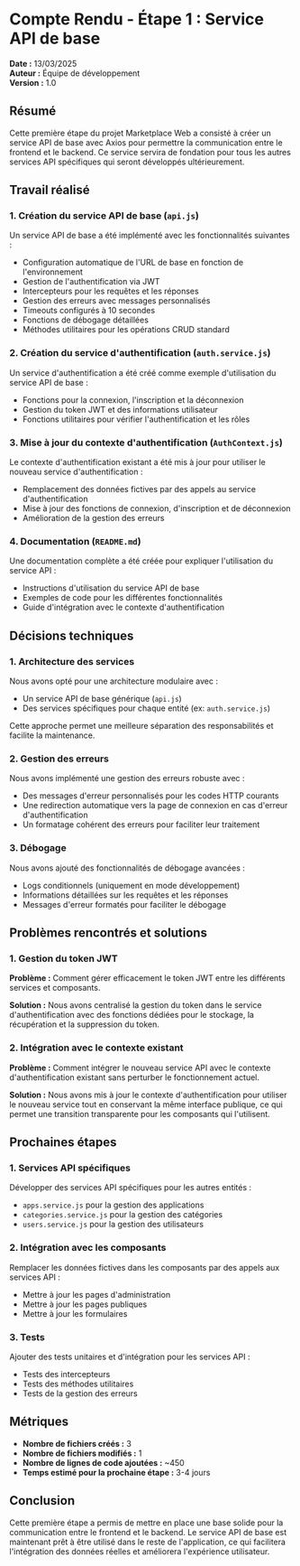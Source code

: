 # Compte Rendu - Étape 1 : Service API de base

**Date :** 13/03/2025  
**Auteur :** Équipe de développement  
**Version :** 1.0

## Résumé

Cette première étape du projet Marketplace Web a consisté à créer un service API de base avec Axios pour permettre la communication entre le frontend et le backend. Ce service servira de fondation pour tous les autres services API spécifiques qui seront développés ultérieurement.

## Travail réalisé

### 1. Création du service API de base (`api.js`)

Un service API de base a été implémenté avec les fonctionnalités suivantes :

- Configuration automatique de l'URL de base en fonction de l'environnement
- Gestion de l'authentification via JWT
- Intercepteurs pour les requêtes et les réponses
- Gestion des erreurs avec messages personnalisés
- Timeouts configurés à 10 secondes
- Fonctions de débogage détaillées
- Méthodes utilitaires pour les opérations CRUD standard

### 2. Création du service d'authentification (`auth.service.js`)

Un service d'authentification a été créé comme exemple d'utilisation du service API de base :

- Fonctions pour la connexion, l'inscription et la déconnexion
- Gestion du token JWT et des informations utilisateur
- Fonctions utilitaires pour vérifier l'authentification et les rôles

### 3. Mise à jour du contexte d'authentification (`AuthContext.js`)

Le contexte d'authentification existant a été mis à jour pour utiliser le nouveau service d'authentification :

- Remplacement des données fictives par des appels au service d'authentification
- Mise à jour des fonctions de connexion, d'inscription et de déconnexion
- Amélioration de la gestion des erreurs

### 4. Documentation (`README.md`)

Une documentation complète a été créée pour expliquer l'utilisation du service API :

- Instructions d'utilisation du service API de base
- Exemples de code pour les différentes fonctionnalités
- Guide d'intégration avec le contexte d'authentification

## Décisions techniques

### 1. Architecture des services

Nous avons opté pour une architecture modulaire avec :

- Un service API de base générique (`api.js`)
- Des services spécifiques pour chaque entité (ex: `auth.service.js`)

Cette approche permet une meilleure séparation des responsabilités et facilite la maintenance.

### 2. Gestion des erreurs

Nous avons implémenté une gestion des erreurs robuste avec :

- Des messages d'erreur personnalisés pour les codes HTTP courants
- Une redirection automatique vers la page de connexion en cas d'erreur d'authentification
- Un formatage cohérent des erreurs pour faciliter leur traitement

### 3. Débogage

Nous avons ajouté des fonctionnalités de débogage avancées :

- Logs conditionnels (uniquement en mode développement)
- Informations détaillées sur les requêtes et les réponses
- Messages d'erreur formatés pour faciliter le débogage

## Problèmes rencontrés et solutions

### 1. Gestion du token JWT

**Problème :** Comment gérer efficacement le token JWT entre les différents services et composants.

**Solution :** Nous avons centralisé la gestion du token dans le service d'authentification avec des fonctions dédiées pour le stockage, la récupération et la suppression du token.

### 2. Intégration avec le contexte existant

**Problème :** Comment intégrer le nouveau service API avec le contexte d'authentification existant sans perturber le fonctionnement actuel.

**Solution :** Nous avons mis à jour le contexte d'authentification pour utiliser le nouveau service tout en conservant la même interface publique, ce qui permet une transition transparente pour les composants qui l'utilisent.

## Prochaines étapes

### 1. Services API spécifiques

Développer des services API spécifiques pour les autres entités :

- `apps.service.js` pour la gestion des applications
- `categories.service.js` pour la gestion des catégories
- `users.service.js` pour la gestion des utilisateurs

### 2. Intégration avec les composants

Remplacer les données fictives dans les composants par des appels aux services API :

- Mettre à jour les pages d'administration
- Mettre à jour les pages publiques
- Mettre à jour les formulaires

### 3. Tests

Ajouter des tests unitaires et d'intégration pour les services API :

- Tests des intercepteurs
- Tests des méthodes utilitaires
- Tests de la gestion des erreurs

## Métriques

- **Nombre de fichiers créés :** 3
- **Nombre de fichiers modifiés :** 1
- **Nombre de lignes de code ajoutées :** ~450
- **Temps estimé pour la prochaine étape :** 3-4 jours

## Conclusion

Cette première étape a permis de mettre en place une base solide pour la communication entre le frontend et le backend. Le service API de base est maintenant prêt à être utilisé dans le reste de l'application, ce qui facilitera l'intégration des données réelles et améliorera l'expérience utilisateur.
